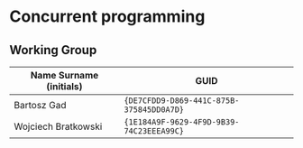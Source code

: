 # Concurrent programming

## Working Group

| Name Surname (initials) | GUID                                     |
| ----------------------- | ---------------------------------------- |
| Bartosz Gad             | `{DE7CFDD9-D869-441C-875B-375845DD0A7D}` |
| Wojciech Bratkowski     | `{1E184A9F-9629-4F9D-9B39-74C23EEEA99C}` |
